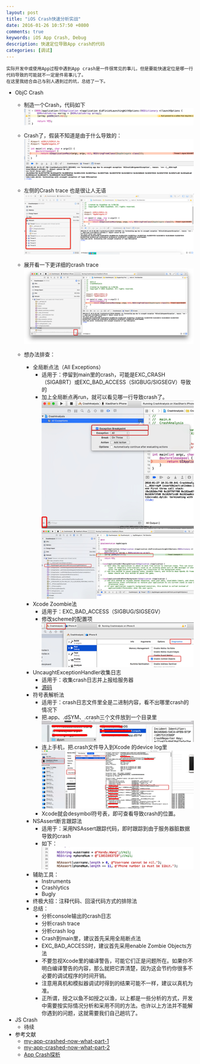 ```yaml
---
layout: post
title: "iOS Crash快速分析实战"
date: 2016-01-26 10:57:50 +0800
comments: true
keywords: iOS App Crash, Debug
description: 快速定位导致App crash的代码
categories: [调试]
---
```


<!--more-->

	实际开发中或使用App过程中遇到App crash是一件很常见的事儿，但是要能快速定位是哪一行代码导致的可能就不一定是件易事儿了。
	在这里我结合自己与别人遇到过的坑，总结了一下。

* ObjC Crash
	* 制造一个Crash，代码如下
	![图1](https://raw.githubusercontent.com/Handy-Wang/Handy-Wang.github.io/source/source/_posts/img/ios_app_crash_debug_1.png "图1")
	
	* Crash了，假装不知道是由于什么导致的：
	![图2](https://raw.githubusercontent.com/Handy-Wang/Handy-Wang.github.io/source/source/_posts/img/ios_app_crash_debug_2.png "图2")
	
	* 左侧的Crash trace 也是很让人无语
	![图3](https://raw.githubusercontent.com/Handy-Wang/Handy-Wang.github.io/source/source/_posts/img/ios_app_crash_debug_3.png "图3")
	
	* 展开看一下更详细的crash trace
	![图4](https://raw.githubusercontent.com/Handy-Wang/Handy-Wang.github.io/source/source/_posts/img/ios_app_crash_debug_4.png "图4")
	
	* 想办法排查：
		* 全局断点法（All Exceptions）
			* 适用于：停留到main里的crash，可能是EXC_CRASH（SIGABRT）或EXC_BAD_ACCESS（SIGBUG/SIGSEGV）导致的
			* 加上全局断点再run，就可以看见哪一行导致crash了。
			![图5](https://raw.githubusercontent.com/Handy-Wang/Handy-Wang.github.io/source/source/_posts/img/ios_app_crash_debug_5.png "图5")
			![图6](https://raw.githubusercontent.com/Handy-Wang/Handy-Wang.github.io/source/source/_posts/img/ios_app_crash_debug_6.png "图6")
		* Xcode Zoombie法
			* 适用于：EXC_BAD_ACCESS（SIGBUG/SIGSEGV）
			* 修改scheme的配置项
			![图7](https://raw.githubusercontent.com/Handy-Wang/Handy-Wang.github.io/source/source/_posts/img/ios_app_crash_debug_7.png "图7")
		* UncaughtExceptionHandler收集日志
			* 适用于：收集crash日志并上报给服务器
			* [源码](https://raw.githubusercontent.com/Handy-Wang/Handy-Wang.github.io/source/source/_posts/img/UncaughtExceptionHandler.zip)
		* 符号表解析法
			* 适用于：crash日志文件里全是二进制内容，看不出哪里crash的情况下
			* 把.app、.dSYM、.crash三个文件放到一个目录里
			![图8](https://raw.githubusercontent.com/Handy-Wang/Handy-Wang.github.io/source/source/_posts/img/ios_app_crash_debug_8.png "图8")
			* 连上手机，把.crash文件导入到Xcode 的device log里
			![图9](https://raw.githubusercontent.com/Handy-Wang/Handy-Wang.github.io/source/source/_posts/img/ios_app_crash_debug_9.png "图9")
			* Xcode就会desymbol符号表，即可查看导致crash的位置。
		* NSAssert断言跟踪法
			* 适用于：采用NSAssert跟踪代码，即时跟踪到由于服务器脏数据导致的crash
			* 如下：
			![图10](https://raw.githubusercontent.com/Handy-Wang/Handy-Wang.github.io/source/source/_posts/img/ios_app_crash_debug_10.png "图10")
		* 辅助工具：
			* Instruments
			* Crashlytics
			* Bugly
		* 终极大招：注释代码、回滚代码方式的排除法
		* 总结：
			* 分析console输出的crash日志
			* 分析crash trace
			* 分析crash log
			* Crash到main里，建议首先采用全局断点法
			* EXC_BAD_ACCESS时，建议首先采用enable Zombie Objects方法
			* 不要忽视Xcode里的编译警告，可能它们正是问题所在。如果你不明白编译警告的内容，那么就把它弄清楚，因为这会节约你很多不必要的调试程序的时间开销。
			* 注意用真机和模拟器调试时得到的结果可能不一样，建议以真机为准。
			* 正所谓，授之以鱼不如授之以渔，以上都是一些分析的方式，开发中需要按实际情况分析和采用不同的方法。也许以上方法并不能解你遇到的问题，这就需要我们自己趟坑了。
* JS Crash
	* 待续
* 参考文献
	* [my-app-crashed-now-what-part-1](http://www.raywenderlich.com/10209/my-app-crashed-now-what-part-1)
	* [my-app-crashed-now-what-part-2](http://www.raywenderlich.com/10209/my-app-crashed-now-what-part-2)
	* [App Crash探析](http://game.academy.163.com/library/2015/2/9/17717_497701.html)